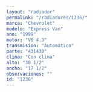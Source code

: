 ```yaml
---
layout: "radiador"
permalink: "/radiadores/1236/"
marca: "Chevrolet"
modelo: "Express Van"
ano: "1999"
motor: "V6 4.3"
transmision: "Automática"
parte: "431430"
clima: "Con clima"
alto: "30 1/2"
ancho: "17 1/2"
observaciones: ""
id: "1236"
---
```


